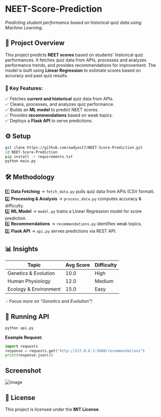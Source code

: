 # NEET-Score-Prediction
*Predicting student performance based on historical quiz data using Machine Learning.*  

## **📜 Project Overview**  
This project predicts **NEET scores** based on students' historical quiz performances. It fetches quiz data from APIs, processes and analyzes performance trends, and provides recommendations for improvement. The model is built using **Linear Regression** to estimate scores based on accuracy and past quiz results.  

### **🎯 Key Features:**  
✅ Fetches **current and historical** quiz data from APIs.  
✅ Cleans, processes, and analyzes quiz performance.  
✅ Builds an **ML model** to predict NEET scores.  
✅ Provides **recommendations** based on weak topics.  
✅ Deploys a **Flask API** to serve predictions.  

## **⚙️ Setup**  
```sh
git clone https://github.com/aadyas17/NEET-Score-Prediction.git
cd NEET-Score-Prediction
pip install -r requirements.txt
python main.py
```
## **🛠 Methodology**  
1️⃣ **Data Fetching** → `fetch_data.py` pulls quiz data from APIs (CSV format).  
2️⃣ **Processing & Analysis** → `process_data.py` computes accuracy & difficulty.  
3️⃣ **ML Model** → `model.py` trains a Linear Regression model for score prediction.  
4️⃣ **Recommendations** → `recommendations.py` identifies weak topics.  
5️⃣ **Flask API** → `api.py` serves predictions via REST API.  

## **📊 Insights**  
| Topic                     | Avg Score | Difficulty |
|---------------------------|-----------|-----------|
| Genetics & Evolution      | 10.0      | High      |
| Human Physiology         | 12.0      | Medium    |
| Ecology & Environment    | 15.0      | Easy      |

*💡 Focus more on "Genetics and Evolution"!*  

## **🚀 Running API**  
```sh
python api.py
```
**Example Request:**  
```python
import requests
response = requests.get("http://127.0.0.1:5000/recommendations")
print(response.json())
```  
## **Screenshot** 
![image](https://github.com/user-attachments/assets/c49d126c-7be3-43fb-86ba-fac5d614f4ac)

## **📜 License**  
This project is licensed under the **MIT License**.  

